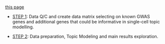 [this page](https://causalpathlab.github.io/pdac_velocity_topic/)

* [STEP 1](STEP1_QC_Data.html): Data Q/C and create data matrix selecting on known GWAS genes and additional genes that could be informative in single-cell topic modelling.

* [STEP 2](STEP2_TOPIC_MODELING.html): Data preparation, Topic Modeling and main results exploration.
